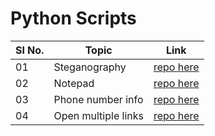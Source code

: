 # Python Scripts

| Sl No. | Topic | Link |  
| --- | --- | --- |  
| 01 | Steganography | [repo here]() |  
| 02 | Notepad | [repo here]() |  
| 03 | Phone number info | [repo here]() |  
| 04 | Open multiple links | [repo here]() |  


